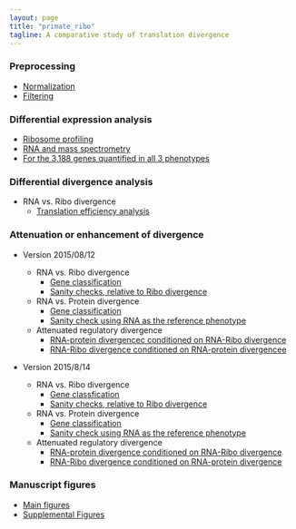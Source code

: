 ```yaml
---
layout: page
title: "primate_ribo"
tagline: A comparative study of translation divergence
---
```



### Preprocessing

* [Normalization](project/analysis/upcoming.html)
* [Filtering](project/analysis/upcoming.html)





### Differential expression analysis

* [Ribosome profiling](project/analysis/DE-ribo.html)
* [RNA and mass spectrometry](project/analysis/upcoming.html)
* [For the 3,188 genes quantified in all 3 phenotypes](project/analysis/upcoming.html)




### Differential divergence analysis

* RNA vs. Ribo divergence
    * [Translation efficiency analysis](project/analysis/compare-ribo-rna-divergence.html)




### Attenuation or enhancement of divergence

* Version 2015/08/12
    * RNA vs. Ribo divergence
        * [Gene classification](project/analysis/compare-ribo-rna-direction.html)
        * [Sanity checks, relative to Ribo divergence](project/analysis/divergence-check-rna-ref.html)
    * RNA vs. Protein divergence
        * [Gene classification](project/analysis/compare-rna-pro-divergence.html)
        * [Sanity check using RNA as the reference phenotype](project/analysis/divergence-check-pro-ref-rna.html)
    * Attenuated regulatory divergence
        * [RNA-protein divergencec conditioned on RNA-Ribo divergence](project/analysis/translation_efficiency_and_protein.html)
        * [RNA-Ribo divergence conditioned on RNA-protein divergencee](project/analysis/translation_and_attenuated_protein.html)

* Version 2015/8/14
    * RNA vs. Ribo divergence 
        * [Gene classfication](project/analysis/compare-ribo-rna-direction.html)
        * [Sanity checks, relative to Ribo divergence](project/analysis/divergence-check-rna-ref.html)
    * RNA vs. Protein divergence
        * [Gene classification](project/analysis/compare-rna-pro-divergence.html)
        * [Sanity check using RNA as the reference phenotype](project/analysis/divergence-check-pro-ref-rna.html)
    * Attenuated regulatory divergence
        * [RNA-protein divergence conditioned on RNA-Ribo divergence](project/analysis/translation-efficiency-protein-divergence-20150814.html)
        * [RNA-Ribo divergence conditioned on RNA-protein divergence](project/analysis/translation_and_attenuated_protein_new_def.html)




### Manuscript figures

* [Main figures](upcoming.html)
* [Supplemental Figures](upcoming.html)
